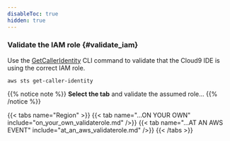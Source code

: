 ```yaml
---
disableToc: true
hidden: true
---
```


### Validate the IAM role {#validate_iam}

Use the [GetCallerIdentity](https://docs.aws.amazon.com/cli/latest/reference/sts/get-caller-identity.html) CLI command to validate that the Cloud9 IDE is using the correct IAM role.

```
aws sts get-caller-identity

```

{{% notice note %}}
**Select the tab** and validate the assumed role…
{{% /notice %}}

{{< tabs name="Region" >}}
    {{< tab name="...ON YOUR OWN" include="on_your_own_validaterole.md" />}}
    {{< tab name="...AT AN AWS EVENT" include="at_an_aws_validaterole.md" />}}
{{< /tabs >}}


